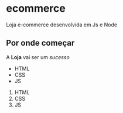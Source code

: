 # ecommerce
Loja e-commerce desenvolvida em Js e Node

## Por onde começar
A **Loja** vai ser um *sucesso*

* HTML
* CSS
* JS

1. HTML
2. CSS
3. JS
